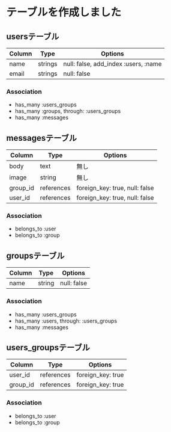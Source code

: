 # テーブルを作成しました

## usersテーブル

|Column|Type|Options|
|------|----|-------|
|name|strings|null: false, add_index :users, :name|
|email|strings|null: false|

### Association
- has_many :users_groups
- has_many :groups, through: :users_groups
- has_many :messages


## messagesテーブル

|Column|Type|Options|
|------|----|-------|
|body|text|無し|
|image|string|無し|
|group_id|references|foreign_key: true, null: false|
|user_id|references|foreign_key: true, null: false|

### Association
- belongs_to :user
- belongs_to :group


## groupsテーブル

|Column|Type|Options|
|------|----|-------|
|name|string|null: false|

### Association
- has_many :users_groups
- has_many :users, through: :users_groups
- has_many :messages


## users_groupsテーブル

|Column|Type|Options|
|------|----|-------|
|user_id|references|foreign_key: true|
|group_id|references|foreign_key: true|

### Association
- belongs_to :user
- belongs_to :group
